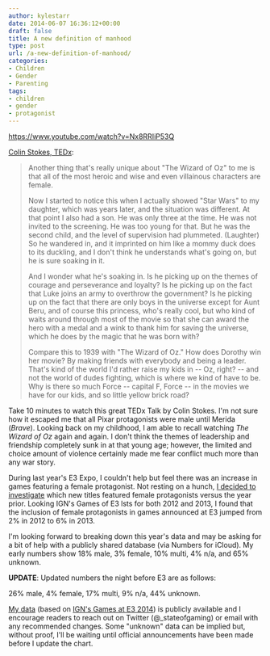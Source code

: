 ```yaml
---
author: kylestarr
date: 2014-06-07 16:36:12+00:00
draft: false
title: A new definition of manhood
type: post
url: /a-new-definition-of-manhood/
categories:
- Children
- Gender
- Parenting
tags:
- children
- gender
- protagonist
---
```


<https://www.youtube.com/watch?v=Nx8RRIiP53Q>

[Colin Stokes, TEDx](https://www.ted.com/talks/colin_stokes_how_movies_teach_manhood):

> Another thing that's really unique about "The Wizard of Oz" to me is that all of the most heroic and wise and even villainous characters are female.
>
> Now I started to notice this when I actually showed "Star Wars" to my daughter, which was years later, and the situation was different. At that point I also had a son. He was only three at the time. He was not invited to the screening. He was too young for that. But he was the second child, and the level of supervision had plummeted. (Laughter) So he wandered in, and it imprinted on him like a mommy duck does to its duckling, and I don't think he understands what's going on, but he is sure soaking in it.
>
> And I wonder what he's soaking in. Is he picking up on the themes of courage and perseverance and loyalty? Is he picking up on the fact that Luke joins an army to overthrow the government? Is he picking up on the fact that there are only boys in the universe except for Aunt Beru, and of course this princess, who's really cool, but who kind of waits around through most of the movie so that she can award the hero with a medal and a wink to thank him for saving the universe, which he does by the magic that he was born with?
>
> Compare this to 1939 with "The Wizard of Oz." How does Dorothy win her movie? By making friends with everybody and being a leader. That's kind of the world I'd rather raise my kids in -- Oz, right? -- and not the world of dudes fighting, which is where we kind of have to be. Why is there so much Force -- capital F, Force -- in the movies we have for our kids, and so little yellow brick road?

Take 10 minutes to watch this great TEDx Talk by Colin Stokes. I'm not sure how it escaped me that all Pixar protagonists were male until Merida (_Brave_). Looking back on my childhood, I am able to recall watching _The Wizard of Oz_ again and again. I don't think the themes of leadership and friendship completely sunk in at that young age; however, the limited and choice amount of violence certainly made me fear conflict much more than any war story.

During last year's E3 Expo, I couldn't help but feel there was an increase in games featuring a female protagonist. Not resting on a hunch, [I decided to investigate](/2013/06/15/e3-2013-genre-gender-breakdown/) which new titles featured female protagonists versus the year prior. Looking IGN's Games of E3 lsts for both 2012 and 2013, I found that the inclusion of female protagonists in games announced at E3 jumped from 2% in 2012 to 6% in 2013.

I'm looking forward to breaking down this year's data and may be asking for a bit of help with a publicly shared database (via Numbers for iCloud). My early numbers show 18% male, 3% female, 10% multi, 4% n/a, and 65% unknown.

**UPDATE**: Updated numbers the night before E3 are as follows:

26% male, 4% female, 17% multi, 9% n/a, 44% unknown.

[My data](https://www.icloud.com/iw/#numbers/BAISmZ95pCgA8Yiebf-BLfFUOwWdZncAG3uF/e3_2014_gameslist) (based on [IGN's Games at E3 2014](http://www.ign.com/wikis/e3/Games_at_E3_2014)) is publicly available and I encourage readers to reach out on Twitter (@_stateofgaming) or email with any recommended changes. Some "unknown" data can be implied but, without proof, I'll be waiting until official announcements have been made before I update the chart.
